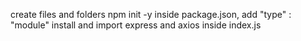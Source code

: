 create files and folders
npm init -y
inside package.json, add "type" : "module"
install and import express and axios inside index.js
